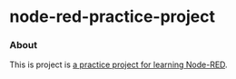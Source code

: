 node-red-practice-project
=========================

### About

This is project is [a practice project for learning Node-RED](https://github.com/zhangmx/node-red-practice).
